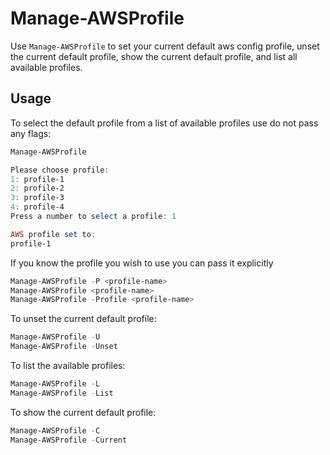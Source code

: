 # Manage-AWSProfile

Use `Manage-AWSProfile` to set your current default aws config profile, unset the current default profile, show the current default profile, and list all available profiles.

## Usage

To select the default profile from a list of available profiles use do not pass any flags:

```Powershell
Manage-AWSProfile

Please choose profile:
1: profile-1
2: profile-2
3: profile-3
4: profile-4
Press a number to select a profile: 1

AWS profile set to: 
profile-1

```

If you know the profile you wish to use you can pass it explicitly

```Powershell
Manage-AWSProfile -P <profile-name>
Manage-AWSProfile <profile-name>
Manage-AWSProfile -Profile <profile-name>
```

To unset the current default profile:

```Powershell
Manage-AWSProfile -U
Manage-AWSProfile -Unset
```

To list the available profiles:

```Powershell
Manage-AWSProfile -L
Manage-AWSProfile -List
```

To show the current default profile:

```Powershell
Manage-AWSProfile -C
Manage-AWSProfile -Current
```
